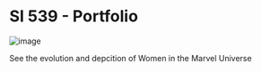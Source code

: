 # SI 539 - Portfolio



![image](https://user-images.githubusercontent.com/70960248/144722309-decd2c45-bdfd-4828-80cf-4a217c621f97.png)

See the evolution and depcition of Women in the Marvel Universe 
